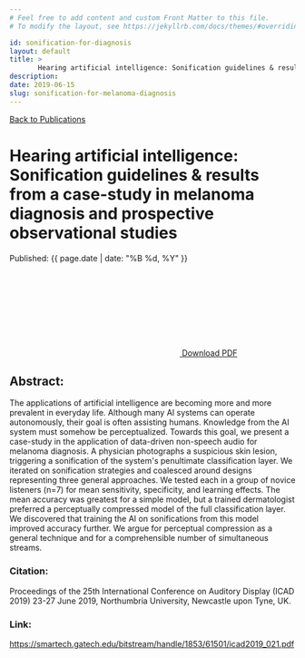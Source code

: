 ```yaml
---
# Feel free to add content and custom Front Matter to this file.
# To modify the layout, see https://jekyllrb.com/docs/themes/#overriding-theme-defaults

id: sonification-for-diagnosis
layout: default
title: >
       Hearing artificial intelligence: Sonification guidelines & results from a case-study in melanoma diagnosis and prospective observational studies
description: 
date: 2019-06-15
slug: sonification-for-melanoma-diagnosis
---
```

<div class="page-publication">
<div class="page-header">
    <div class="page-header__content container">
        <a href="/publications" class="h5 page-label">Back to Publications</a>
        <h1 class="h2 page-title">Hearing artificial intelligence: Sonification guidelines & results from a case-study in melanoma diagnosis and prospective observational studies</h1>
        <div class="publication-header__footer">
            <p class="publication-date">Published: {{ page.date | date: "%B %d, %Y" }}</p>
            <a class="publication-download" href="/assets/icad2019_021.pdf" target="_blank"><svg class="icon" aria-title="download PDF"><use xlink:href="/assets/site.svg#pdf-download" /></svg> Download PDF</a>
        </div>
    </div>
</div>
<article class="page-content container"> 
    <div class="page-section">    
        <h2>Abstract:</h2>
        <p>The applications of artificial intelligence are becoming more and more prevalent in everyday life. Although many AI systems can operate autonomously, their goal is often assisting humans. Knowledge from the AI system must somehow be perceptualized. Towards this goal, we present a case-study in the application of data-driven non-speech audio for melanoma diagnosis. A physician photographs a suspicious skin lesion, triggering a sonification of the system's penultimate classification layer. We iterated on sonification strategies and coalesced around designs representing three general approaches. We tested each in a group of novice listeners (n=7) for mean sensitivity, specificity, and learning effects. The mean accuracy was greatest for a simple model, but a trained dermatologist preferred a perceptually compressed model of the full classification layer. We discovered that training the AI on sonifications from this model improved accuracy further. We argue for perceptual compression as a general technique and for a comprehensible number of simultaneous streams.</p>
        <h3 class="h4">Citation:</h3>
        <p>Proceedings of the 25th International Conference on Auditory Display (ICAD 2019) 23-27 June 2019, Northumbria University, Newcastle upon Tyne, UK.</p>
        <h3 class="h4">Link:</h3>
        <p><a href="https://smartech.gatech.edu/bitstream/handle/1853/61501/icad2019_021.pdf?sequence=1&isAllowed=y">https://smartech.gatech.edu/bitstream/handle/1853/61501/icad2019_021.pdf</a></p>
    </div>
</article>
</div>
